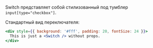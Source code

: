 Switch представляет собой стилизованный под тумблер `input[type="checkbox"]`.

Стандартный вид переключателя:
```jsx
<div style={{ background: '#fff', padding: 20, fontSize: 24 }}>
  This is just a <Switch /> without props.
</div>
```
